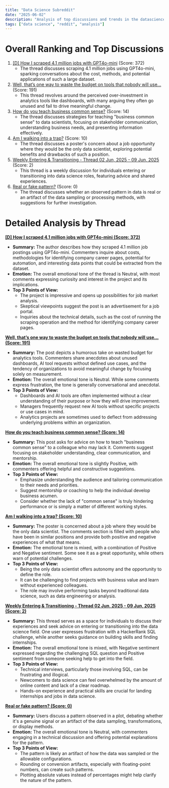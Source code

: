 ```yaml
---
title: "Data Science Subreddit"
date: "2025-06-02"
description: "Analysis of top discussions and trends in the datascience subreddit"
tags: ["data science", "reddit", "analysis"]
---
```


# Overall Ranking and Top Discussions
1.  [[D] How I scraped 4.1 million jobs with GPT4o-mini](https://www.reddit.com/r/datascience/comments/1l10fes/how_i_scraped_41_million_jobs_with_gpt4omini/) (Score: 372)
    *   The thread discusses scraping 4.1 million jobs using GPT4o-mini, sparking conversations about the cost, methods, and potential applications of such a large dataset.
2.  [Well, that’s one way to waste the budget on tools that nobody will use...](https://i.redd.it/lgtrvc63ti4f1.png) (Score: 191)
    *   This thread revolves around the perceived over-investment in analytics tools like dashboards, with many arguing they often go unused and fail to drive meaningful change.
3.  [How do you teach business common sense?](https://www.reddit.com/r/datascience/comments/1l1nm9m/how_do_you_teach_business_common_sense/) (Score: 14)
    *   The thread discusses strategies for teaching "business common sense" to data scientists, focusing on stakeholder communication, understanding business needs, and presenting information effectively.
4.  [Am I walking into a trap?](https://www.reddit.com/r/datascience/comments/1l1pm5w/am_i_walking_into_a_trap/) (Score: 10)
    *   The thread discusses a poster's concern about a job opportunity where they would be the only data scientist, exploring potential benefits and drawbacks of such a position.
5.  [Weekly Entering & Transitioning - Thread 02 Jun, 2025 - 09 Jun, 2025](https://www.reddit.com/r/datascience/comments/1l18ji8/weekly_entering_transitioning_thread_02_jun_2025/) (Score: 2)
    *   This thread is a weekly discussion for individuals entering or transitioning into data science roles, featuring advice and shared experiences.
6.  [Real or fake pattern?](https://i.redd.it/6eeqoat3dk4f1.jpeg) (Score: 0)
    *   The thread discusses whether an observed pattern in data is real or an artifact of the data sampling or processing methods, with suggestions for further investigation.

# Detailed Analysis by Thread
**[ [D] How I scraped 4.1 million jobs with GPT4o-mini (Score: 372)](https://www.reddit.com/r/datascience/comments/1l10fes/how_i_scraped_41_million_jobs_with_gpt4omini/)**
*   **Summary:** The author describes how they scraped 4.1 million job postings using GPT4o-mini. Commenters inquire about costs, methodologies for identifying company career pages, potential for automation, and interesting data points that could be extracted from the dataset.
*   **Emotion:** The overall emotional tone of the thread is Neutral, with most comments expressing curiosity and interest in the project and its implications.
*   **Top 3 Points of View:**
    *   The project is impressive and opens up possibilities for job market analysis.
    *   Skeptical viewpoints suggest the post is an advertisement for a job portal.
    *   Inquiries about the technical details, such as the cost of running the scraping operation and the method for identifying company career pages.

**[Well, that’s one way to waste the budget on tools that nobody will use... (Score: 191)](https://i.redd.it/lgtrvc63ti4f1.png)**
*   **Summary:** The post depicts a humorous take on wasted budget for analytics tools. Commenters share anecdotes about unused dashboards, AI tool requests without defined use cases, and the tendency of organizations to avoid meaningful change by focusing solely on measurement.
*   **Emotion:** The overall emotional tone is Neutral. While some comments express frustration, the tone is generally conversational and anecdotal.
*   **Top 3 Points of View:**
    *   Dashboards and AI tools are often implemented without a clear understanding of their purpose or how they will drive improvement.
    *   Managers frequently request new AI tools without specific projects or use cases in mind.
    *   Analytics projects are sometimes used to deflect from addressing underlying problems within an organization.

**[How do you teach business common sense? (Score: 14)](https://www.reddit.com/r/datascience/comments/1l1nm9m/how_do_you_teach_business_common_sense/)**
*   **Summary:** This post asks for advice on how to teach "business common sense" to a colleague who may lack it.  Comments suggest focusing on stakeholder understanding, clear communication, and mentorship.
*   **Emotion:** The overall emotional tone is slightly Positive, with commenters offering helpful and constructive suggestions.
*   **Top 3 Points of View:**
    *   Emphasize understanding the audience and tailoring communication to their needs and priorities.
    *   Suggest mentorship or coaching to help the individual develop business acumen.
    *   Consider whether the lack of "common sense" is truly hindering performance or is simply a matter of different working styles.

**[Am I walking into a trap? (Score: 10)](https://www.reddit.com/r/datascience/comments/1l1pm5w/am_i_walking_into_a_trap/)**
*   **Summary:** The poster is concerned about a job where they would be the only data scientist. The comments section is filled with people who have been in similar positions and provide both positive and negative experiences of what that means.
*   **Emotion:** The emotional tone is mixed, with a combination of Positive and Negative sentiment. Some see it as a great opportunity, while others warn of potential challenges.
*   **Top 3 Points of View:**
    *   Being the only data scientist offers autonomy and the opportunity to define the role.
    *   It can be challenging to find projects with business value and learn without experienced colleagues.
    *   The role may involve performing tasks beyond traditional data science, such as data engineering or analysis.

**[Weekly Entering & Transitioning - Thread 02 Jun, 2025 - 09 Jun, 2025 (Score: 2)](https://www.reddit.com/r/datascience/comments/1l18ji8/weekly_entering_transitioning_thread_02_jun_2025/)**
*   **Summary:** This thread serves as a space for individuals to discuss their experiences and seek advice on entering or transitioning into the data science field. One user expresses frustration with a HackerRank SQL challenge, while another seeks guidance on building skills and finding internships.
*   **Emotion:** The overall emotional tone is mixed, with Negative sentiment expressed regarding the challenging SQL question and Positive sentiment from someone seeking help to get into the field.
*   **Top 3 Points of View:**
    *   Technical interviews, particularly those involving SQL, can be frustrating and illogical.
    *   Newcomers to data science can feel overwhelmed by the amount of online content and lack of a clear roadmap.
    *   Hands-on experience and practical skills are crucial for landing internships and jobs in data science.

**[Real or fake pattern? (Score: 0)](https://i.redd.it/6eeqoat3dk4f1.jpeg)**
*   **Summary:**  Users discuss a pattern observed in a plot, debating whether it's a genuine signal or an artifact of the data sampling, transformations, or display methods.
*   **Emotion:** The overall emotional tone is Neutral, with commenters engaging in a technical discussion and offering potential explanations for the pattern.
*   **Top 3 Points of View:**
    *   The pattern is likely an artifact of how the data was sampled or the allowable configurations.
    *   Rounding or conversion artifacts, especially with floating-point numbers, can create such patterns.
    *   Plotting absolute values instead of percentages might help clarify the nature of the pattern.
